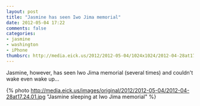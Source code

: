 ```yaml
---
layout: post
title: "Jasmine has seen Iwo Jima memorial"
date: 2012-05-04 17:22
comments: false
categories: 
- jasmine
- washington
- iPhone
thumbsrc: http://media.eick.us/2012/2012-05-04/1024x1024/2012-04-28at17.24.01.jpg
---
```

Jasmine, however, has seen Iwo Jima memorial (several times) and couldn't wake even wake up...



{% photo http://media.eick.us/images/original/2012/2012-05-04/2012-04-28at17.24.01.jpg "Jasmine sleeping at Iwo Jima memorial" %}

